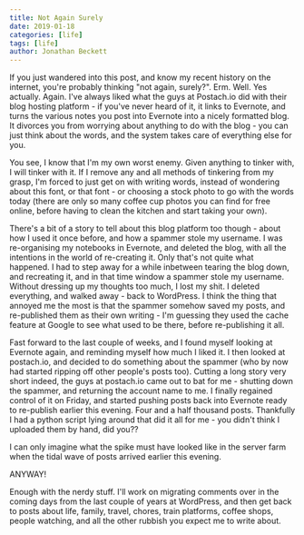 ```yaml
---
title: Not Again Surely
date: 2019-01-18
categories: [life]
tags: [life]
author: Jonathan Beckett
---
```


If you just wandered into this post, and know my recent history on the internet, you're probably thinking "not again, surely?". Erm. Well. Yes actually. Again. I've always liked what the guys at Postach.io did with their blog hosting platform - if you've never heard of it, it links to Evernote, and turns the various notes you post into Evernote into a nicely formatted blog. It divorces you from worrying about anything to do with the blog - you can just think about the words, and the system takes care of everything else for you.

You see, I know that I'm my own worst enemy. Given anything to tinker with, I will tinker with it. If I remove any and all methods of tinkering from my grasp, I'm forced to just get on with writing words, instead of wondering about this font, or that font - or choosing a stock photo to go with the words today (there are only so many coffee cup photos you can find for free online, before having to clean the kitchen and start taking your own).

There's a bit of a story to tell about this blog platform too though - about how I used it once before, and how a spammer stole my username. I was re-organising my notebooks in Evernote, and deleted the blog, with all the intentions in the world of re-creating it. Only that's not quite what happened. I had to step away for a while inbetween tearing the blog down, and recreating it, and in that time window a spammer stole my username. Without dressing up my thoughts too much, I lost my shit. I deleted everything, and walked away - back to WordPress. I think the thing that annoyed me the most is that the spammer somehow saved my posts, and re-published them as their own writing - I'm guessing they used the cache feature at Google to see what used to be there, before re-publishing it all.

Fast forward to the last couple of weeks, and I found myself looking at Evernote again, and reminding myself how much I liked it. I then looked at postach.io, and decided to do something about the spammer (who by now had started ripping off other people's posts too). Cutting a long story very short indeed, the guys at postach.io came out to bat for me - shutting down the spammer, and returning the account name to me. I finally regained control of it on Friday, and started pushing posts back into Evernote ready to re-publish earlier this evening. Four and a half thousand posts. Thankfully I had a python script lying around that did it all for me - you didn't think I uploaded them by hand, did you??

I can only imagine what the spike must have looked like in the server farm when the tidal wave of posts arrived earlier this evening.

ANYWAY!

Enough with the nerdy stuff. I'll work on migrating comments over in the coming days from the last couple of years at WordPress, and then get back to posts about life, family, travel, chores, train platforms, coffee shops, people watching, and all the other rubbish you expect me to write about.